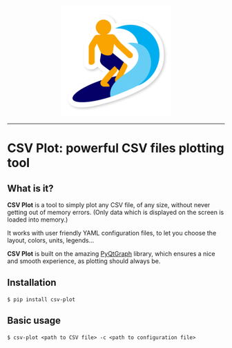 <div align="center">
  <img src="https://github.com/nalepae/csv-plot/blob/master/csv_plot/assets/icon-256.png"><br>
</div>

----------------
# CSV Plot: powerful CSV files plotting tool

## What is it?
**CSV Plot** is a tool to simply plot any CSV file, of any size, without never getting out of memory errors.
(Only data which is displayed on the screen is loaded into memory.)

It works with user friendly YAML configuration files, to let you choose the layout, colors, units, legends...

**CSV Plot** is built on the amazing [PyQtGraph](https://www.pyqtgraph.org/) library, which ensures a nice and smooth experience, as plotting should always be.

## Installation
```
$ pip install csv-plot
```

## Basic usage
```
$ csv-plot <path to CSV file> -c <path to configuration file>
```
